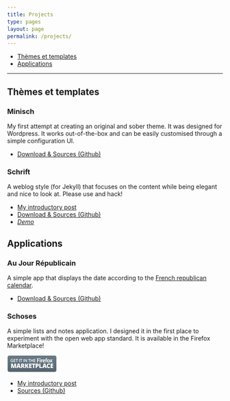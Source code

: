 ```yaml
---
title: Projects
type: pages
layout: page
permalink: /projects/
---
```

* [Thèmes et templates](#thmes-et-templates)
* [Applications](#applications)

---

## Thèmes et templates

### **Minisch**
My first attempt at creating an original and sober theme. It was designed for Wordpress. It works out-of-the-box and can be easily customised through a simple configuration UI.

* [Download & Sources (Github)](https://github.com/Schoewilliam/minisch)

### **Schrift**
A weblog style (for Jekyll) that focuses on the content while being elegant and nice to look at. Please use and hack!

* [My introductory post](/2015/01/28/schrift-a-jekyll-template-designed-for-prose-.html)
* [Download & Sources (Github)](https://github.com/Schoewilliam/Schrift)
* [*Demo*](http://schrift.schoewilliam.fr/)

## Applications

### **Au Jour Républicain**
A simple app that displays the date according to the [French republican calendar](http://en.wikipedia.org/wiki/French_Republican_Calendar).

* [Download & Sources (Github)](https://github.com/Schoewilliam/aujourrepublicain)

### **Schoses**
A simple lists and notes application. I designed it in the first place to experiment with the open web app standard. It is available in the Firefox Marketplace!

[![Get it in the Firefox Marketplace](/images/firefox-marketplace-badge.png)](https://marketplace.firefox.com/app/schoses)

* [My introductory post](/2013/08/11/schoses-disponible-sur-le-firefox-marketplace-.html)
* [Sources (Github)](https://github.com/Schoewilliam/Schoses)